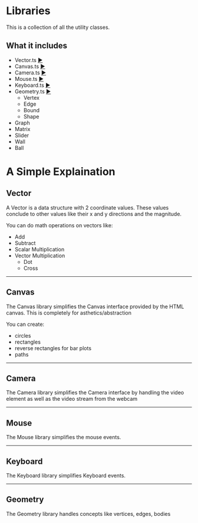 # Libraries

This is a collection of all the utility classes.

## What it includes

- Vector.ts [▶️](./Vector.ts)
- Canvas.ts [▶️](./Canvas.ts)
- Camera.ts [▶️](./Camera.ts)
- Mouse.ts [▶️](./Mouse.ts)
- Keyboard.ts [▶️](./Keyboard.ts)
- Geometry.ts [▶️](./Geometry.ts)
  - Vertex
  - Edge
  - Bound
  - Shape
- Graph
- Matrix
- Slider
- Wall
- Ball
# A Simple Explaination

## Vector

A Vector is a data structure with 2 coordinate values. These values conclude to other values like their x and y directions and the magnitude.

You can do math operations on vectors like:

- Add
- Subtract
- Scalar Multiplication
- Vector Multiplication
  - Dot
  - Cross

---

## Canvas

The Canvas library simplifies the Canvas interface provided by the HTML canvas.
This is completely for asthetics/abstraction

You can create:

- circles
- rectangles
- reverse rectangles for bar plots
- paths

---

## Camera

The Camera library simplifies the Camera interface by handling the video element as well as the video stream from the webcam

---

## Mouse

The Mouse library simplifies the mouse events.

---

## Keyboard

The Keyboard library simplifies Keyboard events.

---

## Geometry

The Geometry library handles concepts like vertices, edges, bodies

